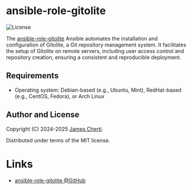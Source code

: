 # ansible-role-gitolite
![License](https://img.shields.io/github/license/jamescherti/ansible-role-gitolite)

The [ansible-role-gitolite](https://github.com/jamescherti/ansible-role-gitolite) Ansible automates the installation and configuration of Gitolite, a Git repository management system. It facilitates the setup of Gitolite on remote servers, including user access control and repository creation, ensuring a consistent and reproducible deployment.

## Requirements

- Operating system: Debian-based (e.g., Ubuntu, Mint), RedHat-based (e.g., CentOS, Fedora), or Arch Linux

## Author and License

Copyright (C) 2024-2025 [James Cherti](https://www.jamescherti.com).

Distributed under terms of the MIT license.

# Links

- [ansible-role-gitolite @GitHub](https://github.com/jamescherti/ansible-role-gitolite)
